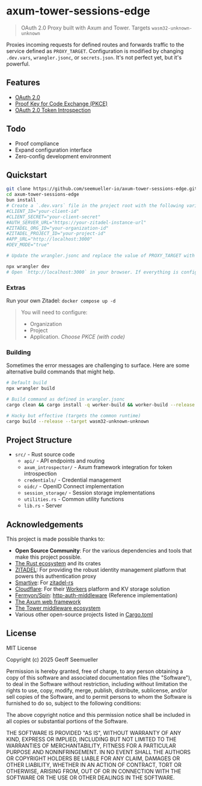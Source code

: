 # axum-tower-sessions-edge

> OAuth 2.0 Proxy built with Axum and Tower. Targets `wasm32-unknown-unknown`

Proxies incoming requests for defined routes and forwards traffic to the service defined as `PROXY_TARGET`. 
Configuration is modified by changing `.dev.vars`, `wrangler.jsonc`, or `secrets.json`. It's not perfect yet, but it's powerful.

## Features
- [OAuth 2.0](https://datatracker.ietf.org/doc/html/rfc6749) 
- [Proof Key for Code Exchange (PKCE)](https://datatracker.ietf.org/doc/html/rfc7636)
- [OAuth 2.0 Token Introspection](https://datatracker.ietf.org/doc/html/rfc7662)

## Todo
- Proof compliance
- Expand configuration interface
- Zero-config development environment

## Quickstart
   ```bash
git clone https://github.com/seemueller-io/axum-tower-sessions-edge.git
cd axum-tower-sessions-edge
bun install
# Create a `.dev.vars` file in the project root with the following variables:
#CLIENT_ID="your-client-id"
#CLIENT_SECRET="your-client-secret"
#AUTH_SERVER_URL="https://your-zitadel-instance-url"
#ZITADEL_ORG_ID="your-organization-id"
#ZITADEL_PROJECT_ID="your-project-id"
#APP_URL="http://localhost:3000"
#DEV_MODE="true"

# Update the wrangler.jsonc and replace the value of PROXY_TARGET with a worker script name. 

npx wrangler dev 
# Open `http://localhost:3000` in your browser. If everything is configured correctly, you should be taken to a Zitadel login page.
```

### Extras

Run your own Zitadel: `docker compose up -d`
> You will need to configure:
> - Organization 
> - Project 
> - Application. _Choose PKCE (with code)_


### Building
Sometimes the error messages are challenging to surface. Here are some alternative build commands that might help.  
```bash
# Default build
npx wrangler build

# Build command as defined in wrangler.jsonc
cargo clean && cargo install -q worker-build && worker-build --release

# Hacky but effective (targets the common runtime)
cargo build --release --target wasm32-unknown-unknown
```

## Project Structure
- `src/` - Rust source code
  - `api/` - API endpoints and routing
  - `axum_introspector/` - Axum framework integration for token introspection
  - `credentials/` - Credential management
  - `oidc/` - OpenID Connect implementation
  - `session_storage/` - Session storage implementations
  - `utilities.rs` - Common utility functions
  - `lib.rs` - Server

## Acknowledgements

This project is made possible thanks to:

- **Open Source Community**: For the various dependencies and tools that make this project possible.
- [The Rust ecosystem](https://www.rust-lang.org/ecosystem) and its crates
- [ZITADEL](https://zitadel.com/): For providing the robust identity management platform that powers this authentication
  proxy 
- [Smartive](https://github.com/smartive): For [zitadel-rs](https://github.com/smartive/zitadel-rust)
- [Cloudflare](https://github.com/cloudflare): For their [Workers](https://workers.cloudflare.com/) platform and KV storage
  solution
- [Fermyon/Spin](https://www.fermyon.com/spin): [http-auth-middleware](https://github.com/fermyon/http-auth-middleware) (Reference implementation)
- [The Axum web framework](https://github.com/tokio-rs/axum)
- [The Tower middleware ecosystem](https://github.com/tower-rs)
- Various other open-source projects listed in [Cargo.toml](./Cargo.toml)


## License

MIT License

Copyright (c) 2025 Geoff Seemueller

Permission is hereby granted, free of charge, to any person obtaining a copy
of this software and associated documentation files (the "Software"), to deal
in the Software without restriction, including without limitation the rights
to use, copy, modify, merge, publish, distribute, sublicense, and/or sell
copies of the Software, and to permit persons to whom the Software is
furnished to do so, subject to the following conditions:

The above copyright notice and this permission notice shall be included in all
copies or substantial portions of the Software.

THE SOFTWARE IS PROVIDED "AS IS", WITHOUT WARRANTY OF ANY KIND, EXPRESS OR
IMPLIED, INCLUDING BUT NOT LIMITED TO THE WARRANTIES OF MERCHANTABILITY,
FITNESS FOR A PARTICULAR PURPOSE AND NONINFRINGEMENT. IN NO EVENT SHALL THE
AUTHORS OR COPYRIGHT HOLDERS BE LIABLE FOR ANY CLAIM, DAMAGES OR OTHER
LIABILITY, WHETHER IN AN ACTION OF CONTRACT, TORT OR OTHERWISE, ARISING FROM,
OUT OF OR IN CONNECTION WITH THE SOFTWARE OR THE USE OR OTHER DEALINGS IN THE
SOFTWARE.
